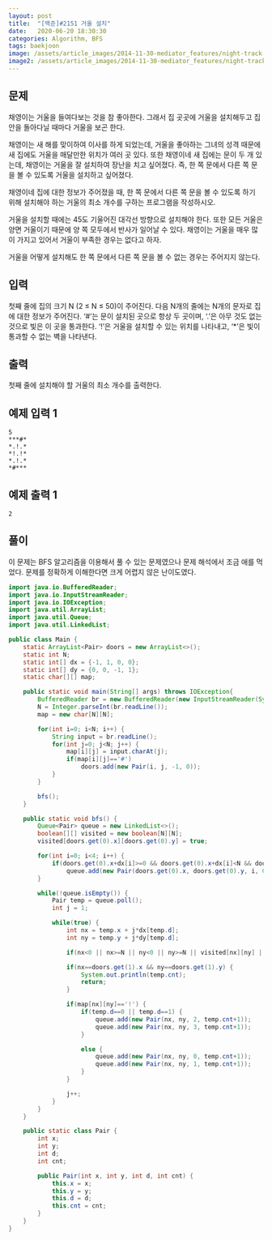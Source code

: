 ```yaml
---
layout: post
title:  "[백준]#2151 거울 설치"
date:   2020-06-20 18:30:30
categories: Algorithm, BFS
tags: baekjoon
image: /assets/article_images/2014-11-30-mediator_features/night-track.JPG
image2: /assets/article_images/2014-11-30-mediator_features/night-track-mobile.JPG
---
```


문제
--------------------

채영이는 거울을 들여다보는 것을 참 좋아한다. 그래서 집 곳곳에 거울을 설치해두고 집 안을 돌아다닐 때마다 거울을 보곤 한다.

채영이는 새 해를 맞이하여 이사를 하게 되었는데, 거울을 좋아하는 그녀의 성격 때문에 새 집에도 거울을 매달만한 위치가 여러 곳 있다. 또한 채영이네 새 집에는 문이 두 개 있는데, 채영이는 거울을 잘 설치하여 장난을 치고 싶어졌다. 즉, 한 쪽 문에서 다른 쪽 문을 볼 수 있도록 거울을 설치하고 싶어졌다.

채영이네 집에 대한 정보가 주어졌을 때, 한 쪽 문에서 다른 쪽 문을 볼 수 있도록 하기 위해 설치해야 하는 거울의 최소 개수를 구하는 프로그램을 작성하시오.

거울을 설치할 때에는 45도 기울어진 대각선 방향으로 설치해야 한다. 또한 모든 거울은 양면 거울이기 때문에 양 쪽 모두에서 반사가 일어날 수 있다. 채영이는 거울을 매우 많이 가지고 있어서 거울이 부족한 경우는 없다고 하자.

거울을 어떻게 설치해도 한 쪽 문에서 다른 쪽 문을 볼 수 없는 경우는 주어지지 않는다.

입력
---------------------------

첫째 줄에 집의 크기 N (2 ≤ N ≤ 50)이 주어진다. 다음 N개의 줄에는 N개의 문자로 집에 대한 정보가 주어진다. ‘#’는 문이 설치된 곳으로 항상 두 곳이며, ‘.’은 아무 것도 없는 것으로 빛은 이 곳을 통과한다. ‘!’은 거울을 설치할 수 있는 위치를 나타내고, ‘*’은 빛이 통과할 수 없는 벽을 나타낸다.

출력
----------------

첫째 줄에 설치해야 할 거울의 최소 개수를 출력한다.

예제 입력 1 
----------------------

```
5
***#*
*.!.*
*!.!*
*.!.*
*#***
```

예제 출력 1 
------------------------

```
2
```

풀이
--------------------------

이 문제는 BFS 알고리즘을 이용해서 풀 수 있는 문제였으나 문제 해석에서 조금 애를 먹었다. 문제를 정확하게 이해한다면 크게 어렵지 않은 난이도였다.

```java
import java.io.BufferedReader;
import java.io.InputStreamReader;
import java.io.IOException;
import java.util.ArrayList;
import java.util.Queue;
import java.util.LinkedList;

public class Main {
    static ArrayList<Pair> doors = new ArrayList<>();
    static int N;
    static int[] dx = {-1, 1, 0, 0};
    static int[] dy = {0, 0, -1, 1};
    static char[][] map;

    public static void main(String[] args) throws IOException{
        BufferedReader br = new BufferedReader(new InputStreamReader(System.in));
        N = Integer.parseInt(br.readLine());
        map = new char[N][N];

        for(int i=0; i<N; i++) {
            String input = br.readLine();
            for(int j=0; j<N; j++) {
                map[i][j] = input.charAt(j);
                if(map[i][j]=='#')
                    doors.add(new Pair(i, j, -1, 0));
            }
        }

        bfs();
    }

    public static void bfs() {
        Queue<Pair> queue = new LinkedList<>();
        boolean[][] visited = new boolean[N][N];
        visited[doors.get(0).x][doors.get(0).y] = true;

        for(int i=0; i<4; i++) {
            if(doors.get(0).x+dx[i]>=0 && doors.get(0).x+dx[i]<N && doors.get(0).y+dy[i]>=0 && doors.get(0).y+dy[i]<N && map[doors.get(0).x+dx[i]][doors.get(0).y+dy[i]] != '*')
                queue.add(new Pair(doors.get(0).x, doors.get(0).y, i, 0));
        }

        while(!queue.isEmpty()) {
            Pair temp = queue.poll();
            int j = 1;

            while(true) {
                int nx = temp.x + j*dx[temp.d];
                int ny = temp.y + j*dy[temp.d];

                if(nx<0 || nx>=N || ny<0 || ny>=N || visited[nx][ny] || map[nx][ny]=='*') break;

                if(nx==doors.get(1).x && ny==doors.get(1).y) {
                    System.out.println(temp.cnt);
                    return;
                }

                if(map[nx][ny]=='!') {
                    if(temp.d==0 || temp.d==1) {
                        queue.add(new Pair(nx, ny, 2, temp.cnt+1));
                        queue.add(new Pair(nx, ny, 3, temp.cnt+1));
                    }

                    else {
                        queue.add(new Pair(nx, ny, 0, temp.cnt+1));
                        queue.add(new Pair(nx, ny, 1, temp.cnt+1));
                    }
                }

                j++;
            }
        }
    }

    public static class Pair {
        int x;
        int y;
        int d;
        int cnt;

        public Pair(int x, int y, int d, int cnt) {
            this.x = x;
            this.y = y;
            this.d = d;
            this.cnt = cnt;
        }
    }
}
```
